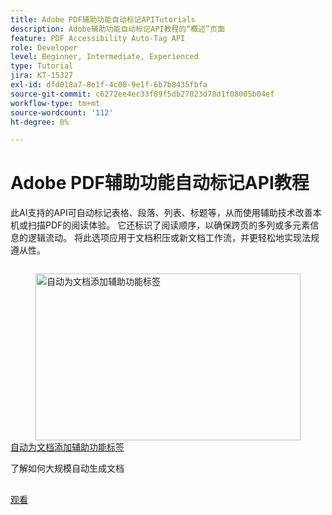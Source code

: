 ```yaml
---
title: Adobe PDF辅助功能自动标记APITutorials
description: Adobe辅助功能自动标记API教程的“概述”页面
feature: PDF Accessibility Auto-Tag API
role: Developer
level: Beginner, Intermediate, Experienced
type: Tutorial
jira: KT-15327
exl-id: dfd018a7-8e1f-4c00-9e1f-6b7b8435fbfa
source-git-commit: c6272ee4ec33f89f5db27023d78d1f08005b04ef
workflow-type: tm+mt
source-wordcount: '112'
ht-degree: 0%

---
```


# Adobe PDF辅助功能自动标记API教程

此AI支持的API可自动标记表格、段落、列表、标题等，从而使用辅助技术改善本机或扫描PDF的阅读体验。 它还标识了阅读顺序，以确保跨页的多列或多元素信息的逻辑流动。 将此选项应用于文档积压或新文档工作流，并更轻松地实现法规遵从性。

<!-- Comment -->
<!-- CARDS

* https://experienceleague.adobe.com/en/docs/acrobat-services-learn/tutorials/pdfaccessibility/automatically-add-tags
  {target = _self}
  {title = Automatically tag documents for accessibility}
  {description = Learn how to automatically generate documents at scale}
  {image = https://experienceleague.adobe.com/en/docs/acrobat-services-learn/tutorials/pdfaccessibility/media_12d5056f8a08ccdcd7d45c49ee252d1070e5e8e64.png?width=400&format=webply&optimize=medium}
  {cta = Watch}

-->
<!-- End Comment -->

<!-- START CARDS HTML - DO NOT MODIFY BY HAND -->
<div class="columns">
    <div class="column is-half-tablet is-half-desktop is-one-third-widescreen" aria-label="Automatically tag documents for accessibility">
        <div class="card" style="height: 100%; display: flex; flex-direction: column; height: 100%;">
            <div class="card-image">
                <figure class="image x-is-16by9">
                    <a href="https://experienceleague.adobe.com/en/docs/acrobat-services-learn/tutorials/pdfaccessibility/automatically-add-tags" title="自动为文档添加辅助功能标签" target="_self" rel="referrer">
                        <img class="is-bordered-r-small" src="https://experienceleague.adobe.com/en/docs/acrobat-services-learn/tutorials/pdfaccessibility/media_12d5056f8a08ccdcd7d45c49ee252d1070e5e8e64.png?width=400&format=webply&optimize=medium" alt="自动为文档添加辅助功能标签"
                             style="width: 100%; aspect-ratio: 16 / 9; object-fit: cover; overflow: hidden; display: block; margin: auto;">
                    </a>
                </figure>
            </div>
            <div class="card-content is-padded-small" style="display: flex; flex-direction: column; flex-grow: 1; justify-content: space-between;">
                <div class="top-card-content">
                    <p class="headline is-size-6 has-text-weight-bold">
                        <a href="https://experienceleague.adobe.com/en/docs/acrobat-services-learn/tutorials/pdfaccessibility/automatically-add-tags" target="_self" rel="referrer" title="自动为文档添加辅助功能标签">自动为文档添加辅助功能标签</a>
                    </p>
                    <p class="is-size-6">了解如何大规模自动生成文档</p>
                </div>
                <a href="https://experienceleague.adobe.com/en/docs/acrobat-services-learn/tutorials/pdfaccessibility/automatically-add-tags" target="_self" rel="referrer" class="spectrum-Button spectrum-Button--outline spectrum-Button--primary spectrum-Button--sizeM" style="align-self: flex-start; margin-top: 1rem;">
                    <span class="spectrum-Button-label has-no-wrap has-text-weight-bold">观看</span>
                </a>
            </div>
        </div>
    </div>
</div>
<!-- END CARDS HTML - DO NOT MODIFY BY HAND -->
